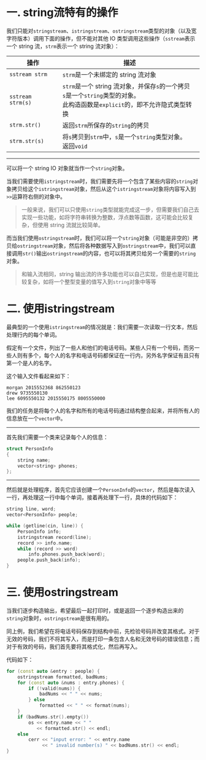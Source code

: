# 一. string流特有的操作

我们只能对`stringstream`、`istringstream`、`ostringstream`类型的对象（以及宽字符版本）调用下面的操作，但不能对其他 IO 类型调用这些操作（`sstream`表示一个 string  流，`strm`表示一个 string 流对象）：

| 操作              | 描述                                                         |
| ----------------- | ------------------------------------------------------------ |
| `sstream strm`    | `strm`是一个未绑定的 string 流对象                           |
| `sstream strm(s)` | `strm`是一个 string 流对象，并保存`s`的一个拷贝<br />`s`是一个`string`类型的对象。<br />此构造函数是`explicit`的，即不允许隐式类型转换 |
| `strm.str()`      | 返回`strm`所保存的`string`的拷贝                             |
| `strm.str(s)`     | 将`s`拷贝到`strm`中，`s`是一个`string`类型对象。<br />返回`void` |

****

可以将一个 string IO 对象就当作一个`string`对象。

当我们需要使用`istringstream`时，我们需要先将一个包含了某些内容的`string`对象拷贝给这个`istringstream`对象，然后从这个`istringstream`对象将内容写入到`>>`运算符右侧的对象中。

> 一般来说，我们可以只使用`string`类型就能完成这一步，但需要我们自己去实现一些功能，如将字符串转换为整数，浮点数等函数，这可能会比较复杂，但使用 string 流就比较简单。

而当我们使用`ostringstream`时，我们可以将一个`string`对象（可能是非空的）拷贝给`ostringstream`对象，然后将各种数据写入到`ostringstream`中，我们可以直接调用`str()`输出`ostringstream`的内容，也可以将其拷贝给另一个需要的`string`对象。

>  和输入流相同，string 输出流的许多功能也可以自己实现，但是也是可能比较复杂，如将一个整型变量的值写入到`string`对象中等等



# 二. 使用istringstream

最典型的一个使用`istringstream`的情况就是：我们需要一次读取一行文本，然后处理行内的每个单词。

假定有一个文件，列出了一些人和他们的电话号码。某些人只有一个号码，而另一些人则有多个，每个人的名字和电话号码都保证在一行内，另外名字保证有且只有第一个是人的名字。

这个输入文件看起来如下：

```
morgan 2015552368 862550123
drew 9735550130
lee 6095550132 2015550175 8005550000
```

我们的任务是将每个人的名字和所有的电话号码通过结构整合起来，并将所有人的信息放在一个`vector`中。

****

首先我们需要一个类来记录每个人的信息：

```c++
struct PersonInfo
{
    string name;
    vector<string> phones;
};
```

****

然后就是处理程序，首先它应该创建一个`PersonInfo`的`vector`，然后是每次读入一行，再处理这一行中每个单词，接着再处理下一行，具体的代码如下：

```c++
string line, word;
vector<PersonInfo> people;

while (getline(cin, line)) {
    PersonInfo info;
    istringstream record(line);
    record >> info.name;
    while (record >> word)
        info.phones.push_back(word);
    people.push_back(info);
}
```



# 三. 使用ostringstream

当我们逐步构造输出，希望最后一起打印时，或是返回一个逐步构造出来的`string`对象时，`ostringstream`是很有用的。

同上例，我们希望在将电话号码保存到结构中前，先检验号码并改变其格式。对于无效的号码，我们不将其写入，而是打印一条包含人名和无效号码的错误信息；而对于有效的号码，我们首先要将其格式化，然后再写入。

代码如下：

```c++
for (const auto &entry : people) {
    ostringstream formatted, badNums;
    for (const auto &nums : entry.phones) {
        if (!valid(nums)) {
            badNums << " " << nums;
        } else
            formatted << " " << format(nums);
    }
    if (badNums.str().empty())
        os << entry.name << " "
           << formatted.str() << endl;
    else
        cerr << "input error: " << entry.name
             << " invalid number(s) " << badNums.str() << endl;
}
```

